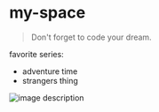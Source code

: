 # my-space
> Don't forget to code your dream.

<!--Bullet list-->
favorite series:
* adventure time
* strangers thing

<!--Image-->
![image description](https://search.pstatic.net/common/?src=http%3A%2F%2Fblogfiles.naver.net%2FMjAyMDA4MDNfODkg%2FMDAxNTk2MzkwOTAxNjc0.l_AXCKb8z5pJHg_pVI63Atjrfx52KyWnXd4QianYBLkg.NRtgoAS-kFeKIOpuWABnPVN4bHMg8H9zvPTOI74YNOog.JPEG.itiio1619dl%2FIMG_4613.JPG&type=sc960_832)


